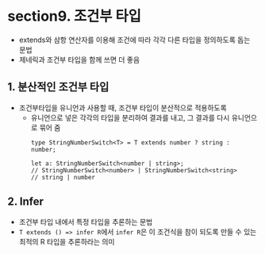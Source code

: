 # section9. 조건부 타입

- extends와 삼항 연산자를 이용해 조건에 따라 각각 다른 타입을 정의하도록 돕는 문법
- 제네릭과 조건부 타입을 함께 쓰면 더 좋음

## 1. 분산적인 조건부 타입

- 조건부타입을 유니언과 사용할 때, 조건부 타입이 분산적으로 적용하도록
  - 유니언으로 넣은 각각의 타입을 분리하여 결과를 내고, 그 결과를 다시 유니언으로 묶어 줌
    ```tsx
    type StringNumberSwitch<T> = T extends number ? string : number;

    let a: StringNumberSwitch<number | string>;
    // StringNumberSwitch<number> | StringNumberSwitch<string>
    // string | number
    ```

## 2. Infer

- 조건부 타입 내에서 특정 타입을 추론하는 문법
- `T extends () => infer R`에서 `infer R`은 이 조건식을 참이 되도록 만들 수 있는 최적의 R 타입을 추론하라는 의미
